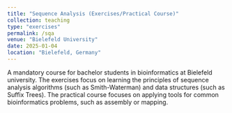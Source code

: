 ```yaml
---
title: "Sequence Analysis (Exercises/Practical Course)"
collection: teaching
type: "exercises"
permalink: /sqa
venue: "Bielefeld University"
date: 2025-01-04
location: "Bielefeld, Germany"
---
```


A mandatory course for bachelor students in bioinformatics at Bielefeld university. The exercises focus on learning the principles of sequence analysis algorithms (such as Smith-Waterman) and data structures (such as Suffix Trees). The practical course focuses on applying tools for common bioinformatics problems, such as assembly or mapping.